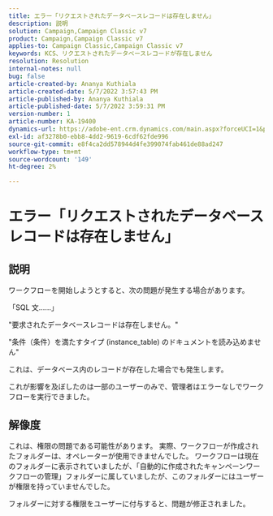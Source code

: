 ```yaml
---
title: エラー「リクエストされたデータベースレコードは存在しません」
description: 説明
solution: Campaign,Campaign Classic v7
product: Campaign,Campaign Classic v7
applies-to: Campaign Classic,Campaign Classic v7
keywords: KCS、リクエストされたデータベースレコードが存在しません
resolution: Resolution
internal-notes: null
bug: false
article-created-by: Ananya Kuthiala
article-created-date: 5/7/2022 3:57:43 PM
article-published-by: Ananya Kuthiala
article-published-date: 5/7/2022 3:59:31 PM
version-number: 1
article-number: KA-19400
dynamics-url: https://adobe-ent.crm.dynamics.com/main.aspx?forceUCI=1&pagetype=entityrecord&etn=knowledgearticle&id=caa7bd67-1ece-ec11-a7b5-0022480a8e40
exl-id: af3278b0-ebb8-4dd2-9619-6cdf62fde996
source-git-commit: e8f4ca2dd578944d4fe399074fab461de88ad247
workflow-type: tm+mt
source-wordcount: '149'
ht-degree: 2%

---
```


# エラー「リクエストされたデータベースレコードは存在しません」

## 説明


ワークフローを開始しようとすると、次の問題が発生する場合があります。

「SQL 文…...」

&quot;要求されたデータベースレコードは存在しません。&quot;

&quot;条件（条件）を満たすタイプ (instance_table) のドキュメントを読み込めません&quot;

これは、データベース内のレコードが存在した場合でも発生します。

これが影響を及ぼしたのは一部のユーザーのみで、管理者はエラーなしでワークフローを実行できました。


## 解像度


これは、権限の問題である可能性があります。 実際、ワークフローが作成されたフォルダーは、オペレーターが使用できませんでした。 ワークフローは現在のフォルダーに表示されていましたが、「自動的に作成されたキャンペーンワークフローの管理」フォルダーに属していましたが、このフォルダーにはユーザーが権限を持っていませんでした。

フォルダーに対する権限をユーザーに付与すると、問題が修正されました。
